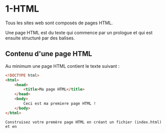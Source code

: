 # 1-HTML

Tous les sites web sont composés de pages HTML.

Une page HTML est du texte qui commence par un prologue et qui est ensuite structuré par des balises.

## Contenu d'une page HTML

Au minimum une page HTML contient le texte suivant :

```html
<!DOCTYPE html>
<html>
    <head>
        <title>Ma page HTML</title>
    </head>
    <body>
        Ceci est ma premiere page HTML !
    </body>
</html>
```

    Construisez votre premère page HTML en créant un fichier (index.html) et en 

